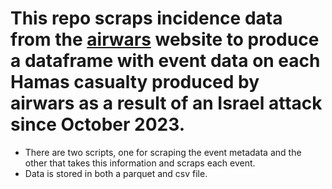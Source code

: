 

# This repo scraps incidence data from the [airwars](https://airwars.org/) website to produce a dataframe with event data on each Hamas casualty produced by airwars as a result of an Israel attack since October 2023.
- There are two scripts, one for scraping the event metadata and the other that takes this information and scraps each event.
-  Data is stored in both a parquet and csv file.
